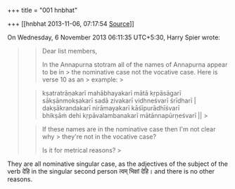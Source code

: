 +++
title = "001 hnbhat"

+++
[[hnbhat	2013-11-06, 07:17:54 [Source](https://groups.google.com/g/samskrita/c/mFthRfkKqfc)]]



  
  
On Wednesday, 6 November 2013 06:11:35 UTC+5:30, Harry Spier wrote:

> 
> > 
> > Dear list members,  
> > 
> > 
> >   
> > 
> > 
> > In the Annapurna stotram all of the names of Annapurna appear to be in > the nominative case not the vocative case. Here is verse 10 as an > example: >
> 
> > 
> > kṣatratrāṇakarī mahābhayakarī mātā kṛpāsāgarī  
> sākṣānmokṣakarī sadā zivakarī vidhneśvarī śrīdharī \|  
> dakṣākrandakarī nirāmayakarī kāśīpurādhīśvarī  
> bhikṣāṁ dehi kṛpāvalambanakarī mātānnapūrṇeśvarī \|\| >
> 
> > 
> >   
> > 
> > 
> > If these names are in the nominative case then I'm not clear why > they're not in the vocative case? 
> > 
> > 
> > Is it for metrical reasons? >
> 
> > 

  

They are all nominative singular case, as the adjectives of the subject of the verb देहि in the singular second person त्वम् भिक्षां देहि। and there is no other reasons.

  

  

